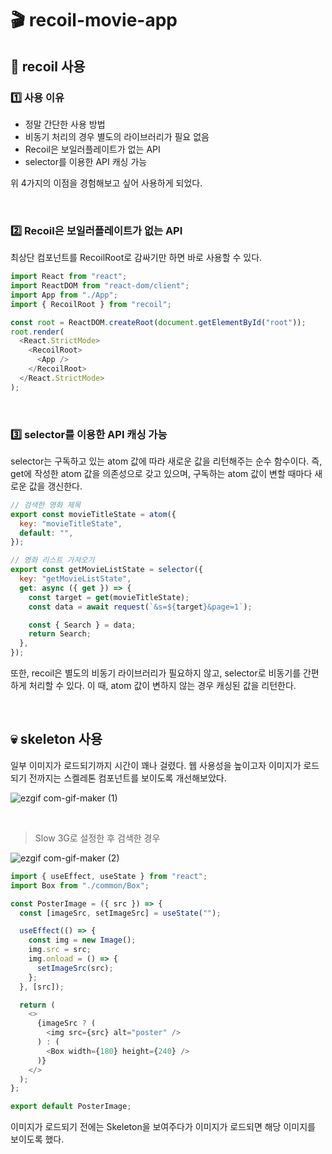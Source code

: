 # 🎬 recoil-movie-app

## 🔮 recoil 사용

### 1️⃣ 사용 이유

- 정말 간단한 사용 방법
- 비동기 처리의 경우 별도의 라이브러리가 필요 없음
- Recoil은 보일러플레이트가 없는 API
- selector를 이용한 API 캐싱 가능

위 4가지의 이점을 경험해보고 싶어 사용하게 되었다.

<br />

### 2️⃣ Recoil은 보일러플레이트가 없는 API

최상단 컴포넌트를 RecoilRoot로 감싸기만 하면 바로 사용할 수 있다.

```javascript
import React from "react";
import ReactDOM from "react-dom/client";
import App from "./App";
import { RecoilRoot } from "recoil";

const root = ReactDOM.createRoot(document.getElementById("root"));
root.render(
  <React.StrictMode>
    <RecoilRoot>
      <App />
    </RecoilRoot>
  </React.StrictMode>
);
```

<br />

### 3️⃣ selector를 이용한 API 캐싱 가능

selector는 구독하고 있는 atom 값에 따라 새로운 값을 리턴해주는 순수 함수이다. 즉, get에 작성한 atom 값을 의존성으로 갖고 있으며, 구독하는 atom 값이 변할 때마다 새로운 값을 갱신한다.

```javascript
// 검색한 영화 제목
export const movieTitleState = atom({
  key: "movieTitleState",
  default: "",
});

// 영화 리스트 가져오기
export const getMovieListState = selector({
  key: "getMovieListState",
  get: async ({ get }) => {
    const target = get(movieTitleState);
    const data = await request(`&s=${target}&page=1`);

    const { Search } = data;
    return Search;
  },
});
```

또한, recoil은 별도의 비동기 라이브러리가 필요하지 않고, selector로 비동기를 간편하게 처리할 수 있다.
이 때, atom 값이 변하지 않는 경우 캐싱된 값을 리턴한다.

<br />

## 💀 skeleton 사용

일부 이미지가 로드되기까지 시간이 꽤나 걸렸다.
웹 사용성을 높이고자 이미지가 로드되기 전까지는 스켈레톤 컴포넌트를 보이도록 개선해보았다.

![ezgif com-gif-maker (1)](https://user-images.githubusercontent.com/76807107/214029701-9b33b3f6-3f79-43b4-aede-61aaf9d8b718.gif)

<br />

> Slow 3G로 설정한 후 검색한 경우

![ezgif com-gif-maker (2)](https://user-images.githubusercontent.com/76807107/214037191-761b34e6-58ba-42af-adfe-e096f0391d35.gif)

```javascript
import { useEffect, useState } from "react";
import Box from "./common/Box";

const PosterImage = ({ src }) => {
  const [imageSrc, setImageSrc] = useState("");

  useEffect(() => {
    const img = new Image();
    img.src = src;
    img.onload = () => {
      setImageSrc(src);
    };
  }, [src]);

  return (
    <>
      {imageSrc ? (
        <img src={src} alt="poster" />
      ) : (
        <Box width={180} height={240} />
      )}
    </>
  );
};

export default PosterImage;
```

이미지가 로드되기 전에는 Skeleton을 보여주다가 이미지가 로드되면 해당 이미지를 보이도록 했다.
